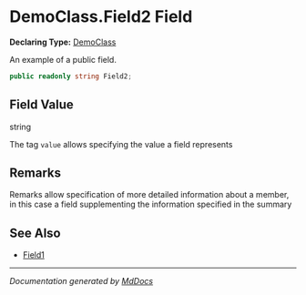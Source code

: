 ﻿# DemoClass.Field2 Field

**Declaring Type:** [DemoClass](../index.md)

An example of a public field.

```csharp
public readonly string Field2;
```

## Field Value

string

The tag `value` allows specifying the value a field represents

## Remarks

Remarks allow specification of more detailed information about a member, in this case a field supplementing the information specified in the summary

## See Also

- [Field1](Field1.md)

___

*Documentation generated by [MdDocs](https://github.com/ap0llo/mddocs)*
